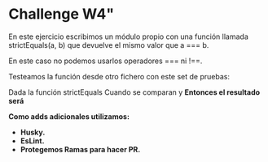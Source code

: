 # Challenge W4"

En este ejercicio escribimos un módulo propio con una función llamada strictEquals(a, b) que devuelve el mismo valor que a === b.

En este caso no podemos usarlos operadores === ni !==.

Testeamos la función desde otro fichero con este set de pruebas:

Dada la función strictEquals
Cuando se comparan <A> y <B>
Entonces el resultado será <Result>

Como adds adicionales utilizamos:

-   Husky.
-   EsLint.
-   Protegemos Ramas para hacer PR.
